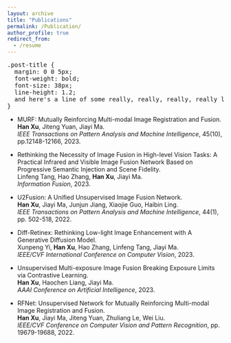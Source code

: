 ```yaml
---
layout: archive
title: "Publications"
permalink: /Publication/
author_profile: true
redirect_from:
  - /resume
---
```


<pre>
.post-title {
  margin: 0 0 5px;
  font-weight: bold;
  font-size: 38px;
  line-height: 1.2;
  and here's a line of some really, really, really, really long text, just to see how the PRE tag handles it and to find out how it overflows;
}
</pre>

* MURF: Mutually Reinforcing Multi-modal Image Registration and Fusion.<br>
<b>Han Xu</b>, Jiteng Yuan, Jiayi Ma.<br>
*IEEE Transactions on Pattern Analysis and Machine Intelligence*, 45(10), pp.12148-12166, 2023.

* Rethinking the Necessity of Image Fusion in High-level Vision Tasks: A Practical Infrared and Visible Image Fusion Network Based on Progressive Semantic Injection and Scene Fidelity.<br>
Linfeng Tang, Hao Zhang, <b>Han Xu</b>, Jiayi Ma.<br>
*Information Fusion*, 2023.

* U2Fusion: A Unified Unsupervised Image Fusion Network.<br>
<b>Han Xu</b>, Jiayi Ma, Junjun Jiang, Xiaojie Guo, Haibin Ling.<br>
*IEEE Transactions on Pattern Analysis and Machine Intelligence*, 44(1), pp. 502-518, 2022.

* Diff-Retinex: Rethinking Low-light Image Enhancement with A Generative Diffusion Model.<br>
Xunpeng Yi, <b>Han Xu</b>, Hao Zhang, Linfeng Tang, Jiayi Ma.<br>
*IEEE/CVF International Conference on Computer Vision*, 2023.

* Unsupervised Multi-exposure Image Fusion Breaking Exposure Limits via Contrastive Learning.<br>
 <b>Han Xu</b>, Haochen Liang, Jiayi Ma. <br>
*AAAI Conference on Artificial Intelligence*, 2023.

* RFNet: Unsupervised Network for Mutually Reinforcing Multi-modal Image Registration and Fusion.<br>
<b>Han Xu</b>, Jiayi Ma, Jiteng Yuan, Zhuliang Le, Wei Liu.<br>
*IEEE/CVF Conference on Computer Vision and Pattern Recognition*, pp. 19679-19688, 2022.
